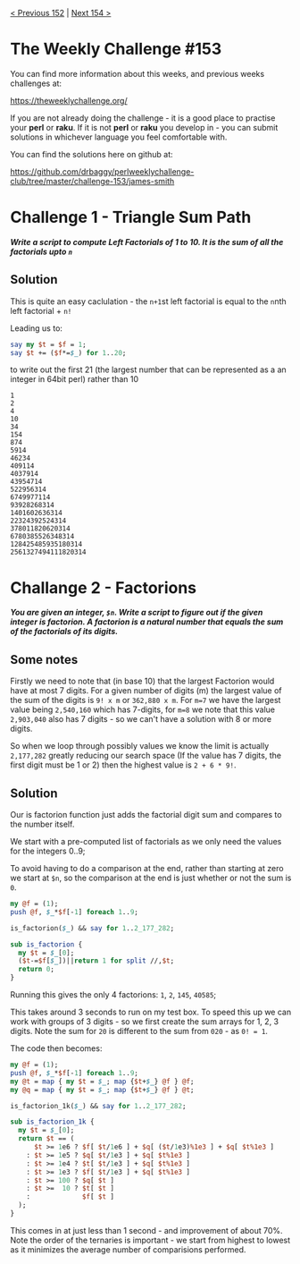 [< Previous 152](https://github.com/drbaggy/perlweeklychallenge-club/tree/master/challenge-152/james-smith) |
[Next 154 >](https://github.com/drbaggy/perlweeklychallenge-club/tree/master/challenge-154/james-smith)
# The Weekly Challenge #153

You can find more information about this weeks, and previous weeks challenges at:

  https://theweeklychallenge.org/

If you are not already doing the challenge - it is a good place to practise your
**perl** or **raku**. If it is not **perl** or **raku** you develop in - you can
submit solutions in whichever language you feel comfortable with.

You can find the solutions here on github at:

https://github.com/drbaggy/perlweeklychallenge-club/tree/master/challenge-153/james-smith

# Challenge 1 - Triangle Sum Path

***Write a script to compute Left Factorials of 1 to 10. It is the sum of all the factorials upto `n`***

## Solution

This is quite an easy caclulation - the `n+1`st left factorial is equal to the `n`nth left factorial + `n!`

Leading us to:

```perl
say my $t = $f = 1;
say $t += ($f*=$_) for 1..20;
```

to write out the first 21 (the largest number that can be represented as a an integer in 64bit perl) rather than 10
```
1
2
4
10
34
154
874
5914
46234
409114
4037914
43954714
522956314
6749977114
93928268314
1401602636314
22324392524314
378011820620314
6780385526348314
128425485935180314
2561327494111820314
```
# Challange 2 - Factorions

***You are given an integer, `$n`. Write a script to figure out if the given integer is factorion. A factorion is a natural number that equals the sum of the factorials of its digits.***

## Some notes

Firstly we need to note that (in base 10) that the largest Factorion would have at most 7 digits. For a given number of digits (m) the largest value of the sum of the digits is
`9! x m` or `362,880 x m`. For `m=7` we have the largest value being `2,540,160` which has 7-digits, for `m=8` we note that this value `2,903,040` also has 7 digits - so we can't have a solution with 8 or more digits.

So when we loop through possibly values we know the limit is actually `2,177,282` greatly reducing our search space (If the value has 7 digits, the first digit must be 1 or 2) then the highest value is `2 + 6 * 9!`.

## Solution

Our is factorion function just adds the factorial digit sum and compares to the number itself.

We start with a pre-computed list of factorials as we only need the values for the integers 0..9;

To avoid having to do a comparison at the end, rather than starting at zero we start at `$n`, so the comparison at the end is just whether or not the sum is `0`.

```perl
my @f = (1);
push @f, $_*$f[-1] foreach 1..9;

is_factorion($_) && say for 1..2_177_282;

sub is_factorion {
  my $t = $_[0];
  ($t-=$f[$_])||return 1 for split //,$t;
  return 0;
}
```

Running this gives the only 4 factorions: `1`, `2`, `145`, `40585`;

This takes around 3 seconds to run on my test box. To speed this up we can work with groups of 3 digits - so we first create the sum arrays for 1, 2, 3 digits. Note the sum for `20` is different to the sum from `020` - as `0! = 1`.

The code then becomes:

```perl
my @f = (1);
push @f, $_*$f[-1] foreach 1..9;
my @t = map { my $t = $_; map {$t+$_} @f } @f;
my @q = map { my $t = $_; map {$t+$_} @f } @t;

is_factorion_1k($_) && say for 1..2_177_282;

sub is_factorion_1k {
  my $t = $_[0];
  return $t == (
      $t >= 1e6 ? $f[ $t/1e6 ] + $q[ ($t/1e3)%1e3 ] + $q[ $t%1e3 ]
    : $t >= 1e5 ? $q[ $t/1e3 ] + $q[ $t%1e3 ]
    : $t >= 1e4 ? $t[ $t/1e3 ] + $q[ $t%1e3 ]
    : $t >= 1e3 ? $f[ $t/1e3 ] + $q[ $t%1e3 ]
    : $t >= 100 ? $q[ $t ]
    : $t >=  10 ? $t[ $t ]
    :             $f[ $t ]
  );
}
```

This comes in at just less than 1 second - and improvement of about 70%. Note the order of the ternaries is important - we start from highest to lowest as it minimizes the average number of comparisions performed.

